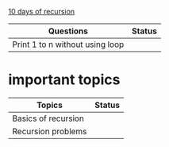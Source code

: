 [10 days of recursion](https://www.linkedin.com/posts/tamanna-verma-350a091ab_master-recursion-10-days-activity-7143813765602422784-P0PH?utm_source=share&utm_medium=member_desktop)

| Questions                       | Status |
| ------------------------------- | ------ |
| Print 1 to n without using loop |

# important topics

| Topics              | Status |
| ------------------- | ------ |
| Basics of recursion |        |
| Recursion problems  |        |
